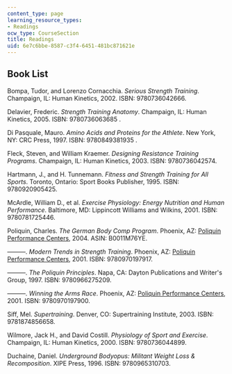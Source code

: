 ```yaml
---
content_type: page
learning_resource_types:
- Readings
ocw_type: CourseSection
title: Readings
uid: 6e7c6bbe-8587-c3f4-6451-481bc871621e
---
```


Book List
---------

Bompa, Tudor, and Lorenzo Cornacchia. _Serious Strength Training_. Champaign, IL: Human Kinetics, 2002. ISBN: 9780736042666.

Delavier, Frederic. _Strength Training Anatomy_. Champaign, IL: Human Kinetics, 2005. ISBN: 9780736063685 .

Di Pasquale, Mauro. _Amino Acids and Proteins for the Athlete_. New York, NY: CRC Press, 1997. ISBN: 9780849381935 .

Fleck, Steven, and William Kraemer. _Designing Resistance Training Programs_. Champaign, IL: Human Kinetics, 2003. ISBN: 9780736042574.

Hartmann, J., and H. Tunnemann. _Fitness and Strength Training for All Sports_. Toronto, Ontario: Sport Books Publisher, 1995. ISBN: 9780920905425.

McArdle, William D., et al. _Exercise Physiology: Energy Nutrition and Human Performance_. Baltimore, MD: Lippincott Williams and Wilkins, 2001. ISBN: 9780781725446.

Poliquin, Charles. _The German Body Comp Program_. Phoenix, AZ: [Poliquin Performance Centers](http://www.northshoreinsider.com/articles/poliquin-performance-center.html), 2004. ASIN: B0011M76YE.

———. _Modern Trends in Strength Training_. Phoenix, AZ: [Poliquin Performance Centers](http://www.ppcchicago.com/), 2001. ISBN: 9780970197917.

———. _The Poliquin Principles_. Napa, CA: Dayton Publications and Writer's Group, 1997. ISBN: 9780966275209.

———. _Winning the Arms Race_. Phoenix, AZ: [Poliquin Performance Centers](http://www.ppcchicago.com/), 2001. ISBN: 9780970197900.

Siff, Mel. _Supertraining_. Denver, CO: Supertraining Institute, 2003. ISBN: 9781874856658.

Wilmore, Jack H., and David Costill. _Physiology of Sport and Exercise_. Champaign, IL: Human Kinetics, 2000. ISBN: 9780736044899.

Duchaine, Daniel. _Underground Bodyopus: Militant Weight Loss & Recomposition_. XIPE Press, 1996. ISBN: 9780965310703.